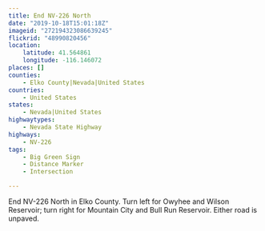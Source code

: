 ```yaml
---
title: End NV-226 North
date: "2019-10-18T15:01:18Z"
imageid: "272194323086639245"
flickrid: "48990820456"
location:
    latitude: 41.564861
    longitude: -116.146072
places: []
counties:
    - Elko County|Nevada|United States
countries:
    - United States
states:
    - Nevada|United States
highwaytypes:
    - Nevada State Highway
highways:
    - NV-226
tags:
    - Big Green Sign
    - Distance Marker
    - Intersection

---
```

End NV-226 North in Elko County.  Turn left for Owyhee and Wilson Reservoir; turn right for Mountain City and Bull Run Reservoir.  Either road is unpaved.